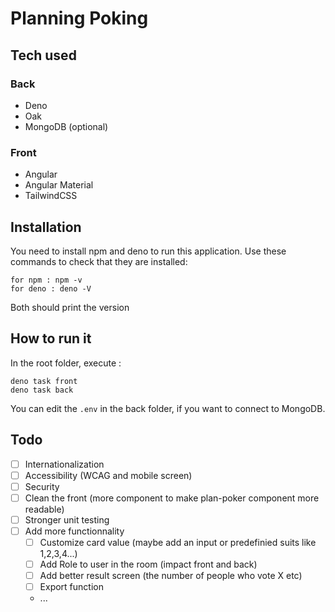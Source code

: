 # Planning Poking

## Tech used
### Back
- Deno
- Oak
- MongoDB (optional)
### Front
- Angular
- Angular Material
- TailwindCSS

## Installation
You need to install npm and deno to run this application. Use these commands to check that they are installed:
```
for npm : npm -v
for deno : deno -V
```
Both should print the version

## How to run it
In the root folder, execute :
```
deno task front
deno task back
```
You can edit the ```.env``` in the back folder, if you want to connect to MongoDB.

## Todo
- [ ] Internationalization
- [ ] Accessibility (WCAG and mobile screen)
- [ ] Security 
- [ ] Clean the front (more component to make plan-poker component more readable)
- [ ] Stronger unit testing
- [ ] Add more functionnality
  - [ ] Customize card value (maybe add an input or predefinied suits like 1,2,3,4...)
  - [ ] Add Role to user in the room (impact front and back)
  - [ ] Add better result screen (the number of people who vote X etc)
  - [ ] Export function
  - ...
